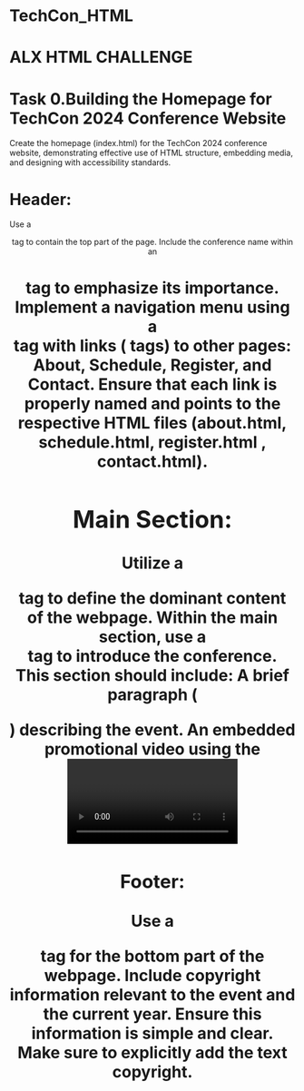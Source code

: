 # TechCon_HTML

# ALX HTML CHALLENGE

# Task 0.Building the Homepage for TechCon 2024 Conference Website
Create the homepage (index.html) for the TechCon 2024 conference website, demonstrating effective use of HTML structure, embedding media, and designing with accessibility standards.

# Header:
Use a <header> tag to contain the top part of the page.
Include the conference name within an <h1> tag to emphasize its importance.
Implement a navigation menu using a <nav> tag with links (<a> tags) to other pages: About, Schedule, Register, and Contact. Ensure that each link is properly named and points to the respective HTML files (about.html, schedule.html, register.html
, contact.html).
# Main Section:
Utilize a <main> tag to define the dominant content of the webpage.
Within the main section, use a <section> tag to introduce the conference. This section should include:
A brief paragraph (<p>) describing the event.
An embedded promotional video using the <video> tag with controls enabled. Make sure the video is accessible and includes subtitles or a description if available.
# Footer:
Use a <footer> tag for the bottom part of the webpage.
Include copyright information relevant to the event and the current year. Ensure this information is simple and clear. Make sure to explicitly add the text copyright.